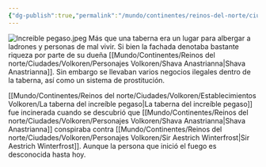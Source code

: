 ```yaml
---
{"dg-publish":true,"permalink":"/mundo/continentes/reinos-del-norte/ciudades/volkoren/establecimientos-volkoren/la-taberna-del-increible-pegaso/"}
---
```


![Increible pegaso.jpeg](/img/user/Im%C3%A1genes/Increible%20pegaso.jpeg)
Más que una taberna era un lugar para albergar a ladrones y personas de mal vivir. 
Si bien la fachada denotaba bastante riqueza por parte de su dueña [[Mundo/Continentes/Reinos del norte/Ciudades/Volkoren/Personajes Volkoren/Shava Anastrianna\|Shava Anastrianna]]. Sin embargo se llevaban varios negocios ilegales dentro de la taberna, así como un sistema de prostitución. 

[[Mundo/Continentes/Reinos del norte/Ciudades/Volkoren/Establecimientos Volkoren/La taberna del increíble pegaso\|La taberna del increíble pegaso]] fue incinerada cuando se descubrió que [[Mundo/Continentes/Reinos del norte/Ciudades/Volkoren/Personajes Volkoren/Shava Anastrianna\|Shava Anastrianna]] conspiraba contra [[Mundo/Continentes/Reinos del norte/Ciudades/Volkoren/Personajes Volkoren/Sir Aestrich Winterfrost\|Sir Aestrich Winterfrost]]. Aunque la persona que inició el fuego es desconocida hasta hoy. 
